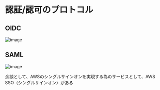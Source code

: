 # 認証/認可のプロトコル

## OIDC
![image](https://github.com/user-attachments/assets/862df087-ee55-44ce-b109-965a027d8f8a)

## SAML
![image](https://github.com/user-attachments/assets/35c36edd-5cfc-4523-b6af-ddff66106725)  

余談として、AWSのシングルサインオンを実現する為のサービスとして、AWS SSO（シングルサインオン）がある
